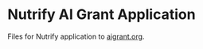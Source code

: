 # Nutrify AI Grant Application

Files for Nutrify application to [aigrant.org](https://aigrant.org).
